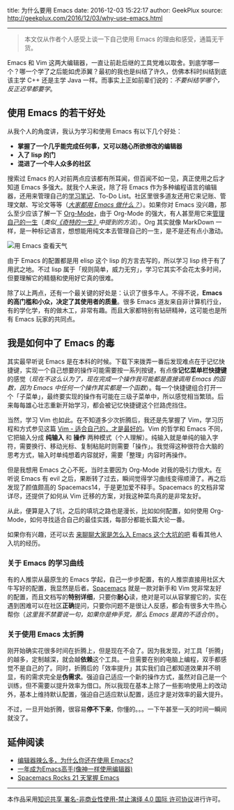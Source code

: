 title: 为什么要用 Emacs
date: 2016-12-03 15:22:17
author: GeekPlux
source: http://geekplux.com/2016/12/03/why-use-emacs.html

---

> 本文仅从作者个人感受上谈一下自己使用 Emacs 的理由和感受，通篇无干货。

Emacs 和 Vim 这两大编辑器，一直让前赴后继的工具党难以取舍。到底学哪一个？哪一个学了之后能如虎添翼？最初的我也是纠结了许久，仿佛本科时纠结到底该主学 C++ 还是主学 Java 一样。而事实上正如前辈们说的：*不要纠结学哪个，反正迟早都要学*。


## 使用 Emacs 的若干好处

从我个人的角度讲，我认为学习和使用 Emacs 有以下几个好处：

- **掌握了一个几乎能完成任何事，又可以随心所欲修改的编辑器**
- **入了 lisp 的门**
- **混进了一个牛人众多的社区**

搜索过 Emacs 的人对前两点应该都有所耳闻，但百闻不如一见，真正使用之后才知道 Emacs 多强大。就我个人来说，除了将 Emacs 作为多种编程语言的编辑器，还用来管理自己的[学习笔记](http://geekplux.com/wiki)、To-Do List。社区里很多道友还用它来记账、管理文献、写论文等等（*[大家都用 Emacs 做什么？](https://emacs-china.org/t/emacs/61)*）。如果你对 Emacs 没兴趣，那么至少应该了解一下 [Org-Mode](http://orgmode.org/)，由于 Org-Mode 的强大，有人甚至用它来[管理自己的一生](http://doc.norang.ca/org-mode.html)（*类似[《奇特的一生》](https://book.douban.com/subject/1115353/)中提到的方法*）。Org 其实就像 MarkDown 一样，是一种标记语言，想想能用纯文本去管理自己的一生，是不是还有点小激动。

![用 Emacs 查看天气](https://emacs-china.org/uploads/default/original/1X/606931976e4756474b5654f33e74171250d63c3e.jpeg)

由于 Emacs 的配置都是用 elisp 这个 lisp 的方言去写的，所以学习 lisp 终于有了用武之地。不过 lisp 属于「规则简单，威力无穷」，学习它其实不会花太多时间，但要理解它的精髓和使用好它真的很难。

除了以上两点，还有一个最关键的好处是：认识了很多牛人。不得不说，**Emacs 的高门槛和小众，决定了其使用者的质量**。很多 Emacs 道友来自非计算机行业，有的学化学，有的做木工，非常有趣。而且大家都特别有钻研精神，这可能也是所有 Emacs 玩家的共同点。


## 我是如何中了 Emacs 的毒

其实最早听说 Emacs 是在本科的时候。下载下来拨弄一番后发现难点在于记忆快捷键，实现一个自己想要的操作可能需要按一系列按键，有点像**记忆菜单栏快捷键**的感觉（*现在不这么认为了，现在完成一个操作我可能都是直接调用 Emacs 的函数，因为 Emacs 中任何一个操作其实都是一个函数*）。每一个快捷键组合打开一个「子菜单」，最终要实现的操作有可能在三级子菜单中，所以感觉相当繁琐。后来每每雄心壮志重新开始学习，都会被记忆快捷键这个拦路虎挡住。

当然，学习 Vim 也如此。在不知道多少次折腾后，我还是先掌握了 Vim，学习历程和方式参见这篇 [Vim - 适合自己的，才是最好的](http://geekplux.com/2015/06/06/vim-those-fit-yourself-are-the-best.html)。Vim 的哲学和 Emacs 不同，它把输入分成 **纯输入** 和 **操作** 两种模式（个人理解）。纯输入就是单纯的输入字符，需要换行、移动光标、复制粘贴时则需要「操作」。我觉得这种很符合大脑的思考方式，输入时单纯想着内容就好，需要「整理」内容时再操作。

但是我想用 Emacs 之心不死，当时主要因为 Org-Mode 对我的吸引力很大。在听说 Emacs 有 evil 之后，果断转了过去，瞬间觉得学习曲线变得顺滑了。再之后发现了颜值颇高的 Spacemacs14，于是更加爱不释手。Spacemacs 的文档非常详尽，还提供了如何从 Vim 迁移的方案，对我这种菜鸟真的是非常友好。

从此，便算是入了坑，之后的填坑之路也是漫长，比如如何配置，如何使用 Org-Mode，如何寻找适合自己的最佳实践，每部分都能长篇大论一番。

如果你有兴趣，还可以去 [来聊聊大家是怎么入 Emacs 这个大坑的吧](https://emacs-china.org/t/emacs-joy/80) 看看其他人入坑的经历。


### 关于 Emacs 的学习曲线

有的人推崇从最原生的 Emacs 学起，自己一步步配置，有的人推崇直接用社区大牛写好的配置，我显然是后者。[Spacemacs](https://github.com/syl20bnr/spacemacs/) 就是一款对新手和 Vim 党非常友好的配置，而且文档写的**特别详细**，只要你**耐心**读，绝对是可以从容掌握它的，实在遇到困难可以在社区**正确**提问，只要你问题不是很让人反感，都会有很多大牛热心帮你（*这里我不禁要说一句，如果你是伸手党，那么 Emacs 是真的不适合你*）。


### 关于使用 Emacs 太折腾

刚开始确实花很多时间在折腾上，但是现在不会了。因为我发现，对工具「折腾」的越多，定制越深，就会越**依赖**这个工具。一旦需要在别的电脑上编程，双手都感觉不是自己的了。同时，折腾后的「效率提升」其实我们自己都知道效果并不明显，有的需求完全是**伪需求**。强迫自己适应一个新的操作方式，虽然对自己是一个训练，但不需要以提升效率为借口。所以我现在基本上除了一些影响使用上的改动外，基本上维持默认配置，强迫自己适应默认配置，适应才是对效率的最大提升。

不过，一旦开始折腾，很容易**停不下来**，你懂的。。。一下午甚至一天的时间一瞬间就没了。


## 延伸阅读

- [编辑器辣么多，为什么你还在使用 Emacs?](https://emacs-china.org/t/emacs/111)
- [一年成为Emacs高手(像神一样使用编辑器)](https://github.com/redguardtoo/mastering-emacs-in-one-year-guide/blob/master/guide-zh.org)
- [Spacemacs Rocks 21 天掌握 Emacs](https://github.com/emacs-china/Spacemacs-rocks)



--------------
本作品采用[知识共享 署名-非商业性使用-禁止演绎 4.0 国际 许可协议](http://creativecommons.org/licenses/by-nc-nd/4.0/)进行许可。

